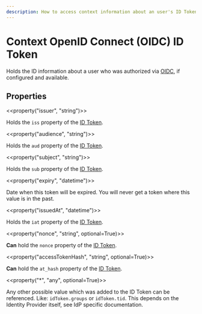 ```yaml
---
description: How to access context information about an user's ID Token of its successful authorization done via OpenID Connect (OIDC).
---
```


# Context OpenID Connect (OIDC) ID Token

Holds the ID information about a user who was authorized via [OIDC](../authorization/oidc.md), if configured and available.

## Properties

<<property("issuer", "string")>>

Holds the `iss` property of the [ID Token](https://openid.net/specs/openid-connect-basic-1_0.html#rfc.section.2.2).

<<property("audience", "string")>>

Holds the `aud` property of the [ID Token](https://openid.net/specs/openid-connect-basic-1_0.html#rfc.section.2.2).

<<property("subject", "string")>>

Holds the `sub` property of the [ID Token](https://openid.net/specs/openid-connect-basic-1_0.html#rfc.section.2.2).

<<property("expiry", "datetime")>>

Date when this token will be expired. You will never get a token where this value is in the past.

<<property("issuedAt", "datetime")>>

Holds the `iat` property of the [ID Token](https://openid.net/specs/openid-connect-basic-1_0.html#rfc.section.2.2).

<<property("nonce", "string", optional=True)>>

**Can** hold the `nonce` property of the [ID Token](https://openid.net/specs/openid-connect-basic-1_0.html#rfc.section.2.2).

<<property("accessTokenHash", "string", optional=True)>>

**Can** hold the `at_hash` property of the [ID Token](https://openid.net/specs/openid-connect-basic-1_0.html#rfc.section.2.2).

<<property("*", "any", optional=True)>>

Any other possible value which was added to the ID Token can be referenced. Like: `idToken.groups` or `idToken.tid`. This depends on the Identity Provider itself, see IdP specific documentation.


